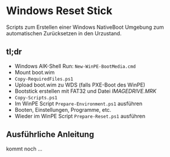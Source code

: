 # Windows Reset Stick

Scripts zum Erstellen einer Windows NativeBoot Umgebung zum automatischen Zurücksetzen in den Urzustand.

## tl;dr

* Windows AIK-Shell Run: ``New-WinPE-BootMedia.cmd``
* Mount boot.wim
* ``Copy-RequiredFiles.ps1``
* Upload boot.wim zu WDS (falls PXE-Boot des WinPE)
* Bootstick erstellen mit FAT32 und Datei _IMAGEDRIVE.MRK_
* ``Copy-Scripts.ps1``
* Im WinPE Script ``Prepare-Environment.ps1`` ausführen
* Booten, Einstellungen, Programme, etc.
* Wieder im WinPE Script ``Prepare-Reset.ps1`` ausführen

## Ausführliche Anleitung
kommt noch ...